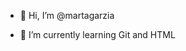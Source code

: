 - 👋 Hi, I’m @martagarzia

- 🌱 I’m currently learning Git and HTML

<!---
- 👀 I’m interested in ...
- 💞️ I’m looking to collaborate on ...
- 📫 How to reach me ...
- 😄 Pronouns: ...
- ⚡ Fun fact: ...
--->

<!---
martagarzia/martagarzia is a ✨ special ✨ repository because its `README.md` (this file) appears on your GitHub profile.
You can click the Preview link to take a look at your changes.
--->
